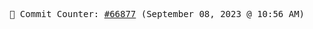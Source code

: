 <p align="center">
    <samp>
        📮 Commit Counter: <a href="https://github.com/Javascript-void0/Javascript-void0/commits/main">#66877</a> (September 08, 2023 @ 10:56 AM)
    </samp>
</p>